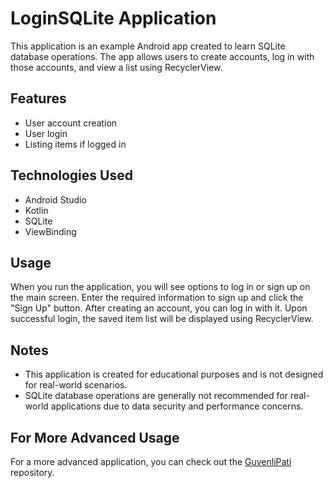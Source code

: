 # LoginSQLite Application

This application is an example Android app created to learn SQLite database operations. The app allows users to create accounts, log in with those accounts, and view a list using RecyclerView.

## Features

- User account creation
- User login
- Listing items if logged in

## Technologies Used

- Android Studio
- Kotlin
- SQLite
- ViewBinding

## Usage

When you run the application, you will see options to log in or sign up on the main screen. Enter the required information to sign up and click the "Sign Up" button. After creating an account, you can log in with it. Upon successful login, the saved item list will be displayed using RecyclerView.

## Notes

- This application is created for educational purposes and is not designed for real-world scenarios.
- SQLite database operations are generally not recommended for real-world applications due to data security and performance concerns.

## For More Advanced Usage

For a more advanced application, you can check out the [GuvenliPati](https://github.com/ynsemrkurt/GuvenliPati) repository.
